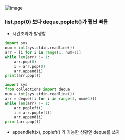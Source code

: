 ![image](https://user-images.githubusercontent.com/60029949/128219459-8ec8ceef-5f0e-4a8f-a0d8-3ec1de707582.png)


### list.pop(0) 보다 deque.popleft()가 훨씬 빠름
- 시간초과가 발생함
```py
import sys
num = int(sys.stdin.readline())
arr = [i for i in range(1, num+1)]
while len(arr) != 1:
    arr.pop(0)
    i = arr.pop(0)
    arr.append(i)
print(arr.pop())
```

```py
import sys
from collections import deque
num = int(sys.stdin.readline())
arr = deque([i for i in range(1, num+1)])
while len(arr) != 1:
    arr.popleft()
    i = arr.popleft()
    arr.append(i)
print(arr.pop())
```
- appendleft(x), popleft() 가 가능한 상황엔 deque를 쓰자
